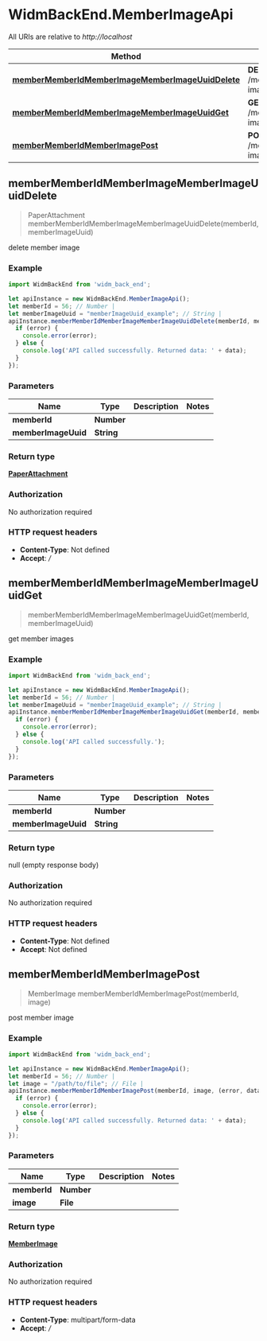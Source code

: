 # WidmBackEnd.MemberImageApi

All URIs are relative to *http://localhost*

Method | HTTP request | Description
------------- | ------------- | -------------
[**memberMemberIdMemberImageMemberImageUuidDelete**](MemberImageApi.md#memberMemberIdMemberImageMemberImageUuidDelete) | **DELETE** /member/{member_id}/member-image/{member_image_uuid} | delete member image
[**memberMemberIdMemberImageMemberImageUuidGet**](MemberImageApi.md#memberMemberIdMemberImageMemberImageUuidGet) | **GET** /member/{member_id}/member-image/{member_image_uuid} | get member images
[**memberMemberIdMemberImagePost**](MemberImageApi.md#memberMemberIdMemberImagePost) | **POST** /member/{member_id}/member-image | post member image



## memberMemberIdMemberImageMemberImageUuidDelete

> PaperAttachment memberMemberIdMemberImageMemberImageUuidDelete(memberId, memberImageUuid)

delete member image

### Example

```javascript
import WidmBackEnd from 'widm_back_end';

let apiInstance = new WidmBackEnd.MemberImageApi();
let memberId = 56; // Number | 
let memberImageUuid = "memberImageUuid_example"; // String | 
apiInstance.memberMemberIdMemberImageMemberImageUuidDelete(memberId, memberImageUuid, (error, data, response) => {
  if (error) {
    console.error(error);
  } else {
    console.log('API called successfully. Returned data: ' + data);
  }
});
```

### Parameters


Name | Type | Description  | Notes
------------- | ------------- | ------------- | -------------
 **memberId** | **Number**|  | 
 **memberImageUuid** | **String**|  | 

### Return type

[**PaperAttachment**](PaperAttachment.md)

### Authorization

No authorization required

### HTTP request headers

- **Content-Type**: Not defined
- **Accept**: */*


## memberMemberIdMemberImageMemberImageUuidGet

> memberMemberIdMemberImageMemberImageUuidGet(memberId, memberImageUuid)

get member images

### Example

```javascript
import WidmBackEnd from 'widm_back_end';

let apiInstance = new WidmBackEnd.MemberImageApi();
let memberId = 56; // Number | 
let memberImageUuid = "memberImageUuid_example"; // String | 
apiInstance.memberMemberIdMemberImageMemberImageUuidGet(memberId, memberImageUuid, (error, data, response) => {
  if (error) {
    console.error(error);
  } else {
    console.log('API called successfully.');
  }
});
```

### Parameters


Name | Type | Description  | Notes
------------- | ------------- | ------------- | -------------
 **memberId** | **Number**|  | 
 **memberImageUuid** | **String**|  | 

### Return type

null (empty response body)

### Authorization

No authorization required

### HTTP request headers

- **Content-Type**: Not defined
- **Accept**: Not defined


## memberMemberIdMemberImagePost

> MemberImage memberMemberIdMemberImagePost(memberId, image)

post member image

### Example

```javascript
import WidmBackEnd from 'widm_back_end';

let apiInstance = new WidmBackEnd.MemberImageApi();
let memberId = 56; // Number | 
let image = "/path/to/file"; // File | 
apiInstance.memberMemberIdMemberImagePost(memberId, image, (error, data, response) => {
  if (error) {
    console.error(error);
  } else {
    console.log('API called successfully. Returned data: ' + data);
  }
});
```

### Parameters


Name | Type | Description  | Notes
------------- | ------------- | ------------- | -------------
 **memberId** | **Number**|  | 
 **image** | **File**|  | 

### Return type

[**MemberImage**](MemberImage.md)

### Authorization

No authorization required

### HTTP request headers

- **Content-Type**: multipart/form-data
- **Accept**: */*

